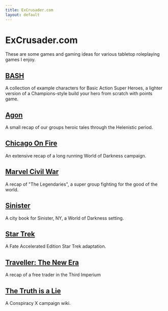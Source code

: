 ```yaml
---
title: ExCrusader.com
layout: default
---
```


# ExCrusader.com
These are some games and gaming ideas for various tabletop roleplaying games I enjoy.

## [BASH](/bash)
A collection of example characters for Basic Action Super Heroes, a lighter version of a Champions-style build your hero from scratch with points game.

## [Agon](/agon)
A small recap of our groups heroic tales through the Helenistic period.

## [Chicago On Fire](/chicagoonfire)
An extensive recap of a long running World of Darkness campaign.

## [Marvel Civil War](/marvelcivilwar)
A recap of "The Legendaries", a super group fighting for the good of the world.

## [Sinister](/sinister)
A city book for Sinister, NY, a World of Darkness setting.

## [Star Trek](/startrek)
A Fate Accelerated Edition Star Trek adaptation.

## [Traveller: The New Era](/travnewera)
A recap of a free trader in the Third Imperium

## [The Truth is a Lie](https://campaign-19247.obsidianportal.com)
A Conspiracy X campaign wiki.
